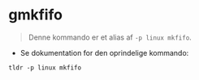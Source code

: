 # gmkfifo

> Denne kommando er et alias af `-p linux mkfifo`.

- Se dokumentation for den oprindelige kommando:

`tldr -p linux mkfifo`
